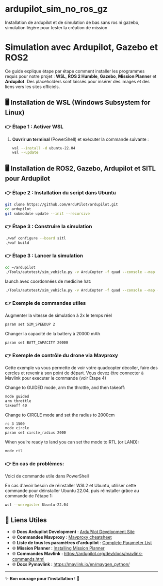 # ardupilot_sim_no_ros_gz
Installation de ardupilot et de simulation de bas sans ros ni gazebo, simulation légère pour tester la création de mission


# Simulation avec Ardupilot, Gazebo et ROS2

Ce guide explique étape par étape comment installer les programmes requis pour notre projet : **WSL**, **ROS 2 Humble**, **Gazebo**, **Mission Planner** et **Ardupilot**. Des placeholders sont laissés pour insérer des images et des liens vers les sites officiels.


## 🖥️ Installation de WSL (Windows Subsystem for Linux)

### 👉 Étape 1 : Activer WSL
1. **Ouvrir un terminal** (PowerShell) et exécuter la commande suivante :
   ```bash
   wsl --install -d ubuntu-22.04
   wsl --update
   ```

## 🖥️ Installation de ROS2, Gazebo, Ardupilot et SITL pour Ardupilot 

### 👉 Étape 2 : Installation du script dans Ubuntu

   ```bash
   git clone https://github.com/ArduPilot/ardupilot.git
  cd ardupilot
  git submodule update --init --recursive
   ```



### 👉 Étape 3 : Construire la simulation

   ```bash
   ./waf configure --board sitl
  ./waf build
   ```

### 👉 Étape 3 : Lancer la simulation

   ```bash
   cd ~/ardupilot
  ./Tools/autotest/sim_vehicle.py -v ArduCopter -f quad --console --map

   ```

launch avec coordonnées de medicine hat:
   ```bash
./Tools/autotest/sim_vehicle.py -v ArduCopter -f quad --console --map -l 50.097361,-110.735778,0,0
   ```


### 👉 Exemple de commandes utiles

Augmenter la vitesse de simulation à 2x le temps réel
   ```bash
param set SIM_SPEEDUP 2
   ```
Changer la capacité de la battery à 20000 mAh
   ```bash
param set BATT_CAPACITY 20000
   ```

### 👉 Exemple de contrôle du drone via Mavproxy
Cette exemple va vous permette de voir votre quadcopter décoller, faire des cercles et revenir à son point de départ.
Vous devez être connecter à Mavlink pour executer le commande (voir Étape 4)

Change to GUIDED mode, arm the throttle, and then takeoff:

   ```bash
   mode guided
   arm throttle
   takeoff 40
   ```

Change to CIRCLE mode and set the radius to 2000cm

   ```bash
   rc 3 1500
   mode circle
   param set circle_radius 2000
   ```

When you’re ready to land you can set the mode to RTL (or LAND):

   ```bash
   mode rtl
   ```



### 👉 En cas de problèmes:

Voici de commande utile dans PowerShell

En cas d'avoir besoin de réinstaller WSL2 et Ubuntu, utiliser cette commande pour déinstaller Ubuntu 22.04, puis réinstaller grâce au commande de l'étape 1:

   ```bash
   wsl --unregister Ubuntu-22.04
   ```

## 🔗 Liens Utiles

- 🌐 **Docs Ardupilot Development** : [ArduPilot Development Site](https://ardupilot.org/dev/index.html)
- 🌐 **Commandes Mavproxy** : [Mavproxy cheatsheet](https://ardupilot.org/mavproxy/docs/getting_started/cheatsheet.html)
- 🌐 **Liste de tous les paramètres d'ardupilot** : [Complete Parameter List](https://ardupilot.org/dev/docs/ros2-sitl.html)
- 🌐 **Mission Planner** : [Installing Mission Planner](https://ardupilot.org/planner/docs/mission-planner-installation.html)
- 🌐 **Commandes Mavlink** : https://ardupilot.org/dev/docs/mavlink-commands.html
- 🌐 **Docs Pymavlink** : https://mavlink.io/en/mavgen_python/
---

✨ **Bon courage pour l'installation !** 🚀

